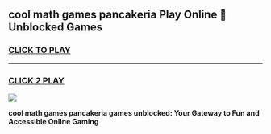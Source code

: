 
## cool math games pancakeria Play Online 👋 Unblocked Games
<h3>
<a href="https://news.freeplayer.one?title=cool_math_games_pancakeria&ref=17CMG">CLICK TO PLAY</a></h3>
<hr>

<h3>
<a href="https://news.freeplayer.one?title=cool_math_games_pancakeria&ref=17CMG">CLICK 2 PLAY</a>
  
</h3>

<a href="https://news.freeplayer.one?title=cool_math_games_pancakeria&ref=17CMG/"><img src="https://clearcache.store/games.png"></a>


**cool math games pancakeria games unblocked: Your Gateway to Fun and Accessible Online Gaming**
